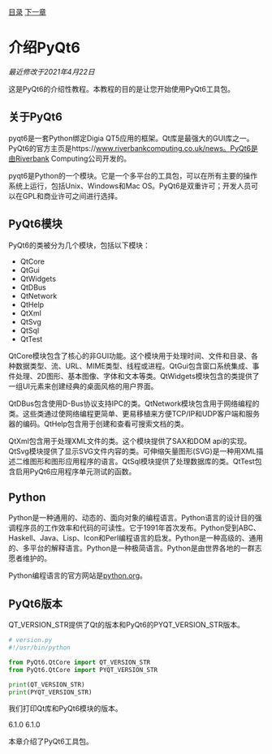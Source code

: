 [目录]() [下一章]()

# 介绍PyQt6

*最近修改于2021年4月22日*

这是PyQt6的介绍性教程。本教程的目的是让您开始使用PyQt6工具包。

## 关于PyQt6

pyqt6是一套Python绑定Digia QT5应用的框架。Qt库是最强大的GUI库之一。PyQt6的官方主页是https://www.riverbankcomputing.co.uk/news。PyQt6是由Riverbank Computing公司开发的。

pyqt6是Python的一个模块。它是一个多平台的工具包，可以在所有主要的操作系统上运行，包括Unix、Windows和Mac OS。PyQt6是双重许可；开发人员可以在GPL和商业许可之间进行选择。

## PyQt6模块

PyQt6的类被分为几个模块，包括以下模块：

- QtCore
- QtGui
- QtWidgets
- QtDBus
- QtNetwork
- QtHelp
- QtXml
- QtSvg
- QtSql
- QtTest

QtCore模块包含了核心的非GUI功能。这个模块用于处理时间、文件和目录、各种数据类型、流、URL、MIME类型、线程或进程。QtGui包含窗口系统集成、事件处理、2D图形、基本图像、字体和文本等类。QtWidgets模块包含的类提供了一组UI元素来创建经典的桌面风格的用户界面。

QtDBus包含使用D-Bus协议支持IPC的类。QtNetwork模块包含用于网络编程的类。这些类通过使网络编程更简单、更易移植来方便TCP/IP和UDP客户端和服务器的编码。QtHelp包含用于创建和查看可搜索文档的类。

QtXml包含用于处理XML文件的类。这个模块提供了SAX和DOM api的实现。QtSvg模块提供了显示SVG文件内容的类。可伸缩矢量图形(SVG)是一种用XML描述二维图形和图形应用程序的语言。QtSql模块提供了处理数据库的类。QtTest包含启用PyQt6应用程序单元测试的函数。

## Python

Python是一种通用的、动态的、面向对象的编程语言。Python语言的设计目的强调程序员的工作效率和代码的可读性。它于1991年首次发布。Python受到ABC、Haskell、Java、Lisp、Icon和Perl编程语言的启发。Python是一种高级的、通用的、多平台的解释语言。Python是一种极简语言。Python是由世界各地的一群志愿者维护的。

Python编程语言的官方网站是[python.org](https://python.org/)。

## PyQt6版本

QT_VERSION_STR提供了Qt的版本和PyQt6的PYQT_VERSION_STR版本。

```Python
# version.py
#!/usr/bin/python

from PyQt6.QtCore import QT_VERSION_STR
from PyQt6.QtCore import PYQT_VERSION_STR

print(QT_VERSION_STR)
print(PYQT_VERSION_STR)
```

我们打印Qt库和PyQt6模块的版本。

6.1.0
6.1.0

本章介绍了PyQt6工具包。


